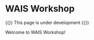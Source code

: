# WAIS Workshop

{{<callout type="warning" emoji="🚧">}}
  This page is under development
{{</callout>}}

Welcome to WAIS Workshop!


